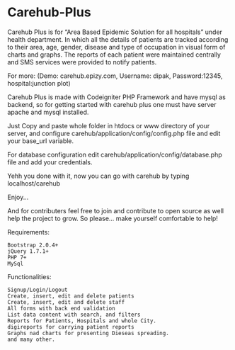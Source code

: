 # Carehub-Plus
Carehub Plus is for “Area Based Epidemic Solution for all hospitals” under health department. In which all the details of patients are tracked according to their area, age, gender, disease and type of occupation in visual form of charts and graphs. The reports of each patient were maintained centrally and SMS services were provided to notify patients. 


For more: (Demo: carehub.epizy.com, Username: dipak, Password:12345, hospital:junction plot)

Carehub Plus is made with Codeigniter PHP Framework and have mysql as backend, so for getting started with carehub plus one must have server apache and mysql installed.

Just Copy and paste whole folder in htdocs or www directory of your server, and configure carehub/application/config/config.php file and edit your base_url variable.

For database configuration edit carehub/application/config/database.php file and add your credentials.

Yehh you done with it, now you can go with carehub by typing localhost/carehub

Enjoy...

And for contributers feel free to join and contribute to open source as well help the project to grow. So please... make yourself comfortable to help!


Requirements:

    Bootstrap 2.0.4+
    jQuery 1.7.1+
    PHP 7+
    MySql
    
Functionalities:

    Signup/Login/Logout
    Create, insert, edit and delete patients
    Create, insert, edit and delete staff
    All forms with back end validation
    List data content with search, and filters
    Reports for Patients, Hospitals and whole City.
    digireports for carrying patient reports
    Graphs nad charts for presenting Dieseas spreading.
    and many other.
 
